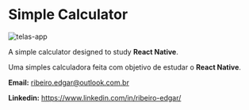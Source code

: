 # Simple Calculator

![telas-app](https://user-images.githubusercontent.com/37988987/69105651-b512fe80-0a4a-11ea-9de7-8d3543f51a85.png)

A simple calculator designed to study **React Native**.

Uma simples calculadora feita com objetivo de estudar o **React Native**.


**Email:** ribeiro.edgar@outlook.com.br

**Linkedin:** https://www.linkedin.com/in/ribeiro-edgar/
